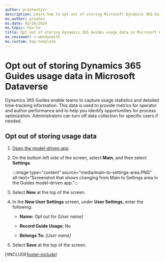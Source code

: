 ```yaml
---
author: prashantyvr
description: Learn how to opt out of storing Microsoft Dynamics 365 Guides usage data in Microsoft Dataverse, for privacy reasons.
ms.author: prashan
ms.date: 02/20/2024
ms.topic: how-to
title: Opt out of storing Dynamics 365 Guides usage data in Microsoft Dataverse
ms.reviewer: v-wendysmith
ms.custom: bap-template
---
```


# Opt out of storing Dynamics 365 Guides usage data in Microsoft Dataverse

Dynamics 365 Guides enable teams to capture usage statistics and detailed time-tracking information. This data is used to provide metrics for operator and author performance and to help you identify opportunities for process optimization. Administrators can turn off data collection for specific users if needed.

## Opt out of storing usage data

1. [Open the model-driven app](open-model-driven-app.md).

1. On the bottom left side of the screen, select **Main**, and then select **Settings**.

   :::image type="content" source="media/main-to-settings-area.PNG" alt-text="Screenshot that shows changing from Main to Settings area in the Guides model-driven app.":::

1. Select **New** at the top of the screen.

1. In the **New User Settings** screen, under **User Settings**, enter the following:

    - **Name:** Opt out for *[User name]*

    - **Record Guide Usage:** No

    - **Belongs To:** *[User name]*

1. Select **Save** at the top of the screen.

[!INCLUDE[footer-include](../includes/footer-banner.md)]
